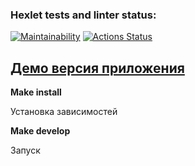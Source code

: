### Hexlet tests and linter status:
[![Maintainability](https://api.codeclimate.com/v1/badges/7c8efeed5c3d7597ac5b/maintainability)](https://codeclimate.com/github/AlekseySapunkov/frontend-project-11/maintainability)
[![Actions Status](https://github.com/AlekseySapunkov/frontend-project-11/workflows/hexlet-check/badge.svg)](https://github.com/AlekseySapunkov/frontend-project-11/actions)

## <a href="https://frontend-project-11-roan.vercel.app/">Демо версия приложения</a>
**Make install**

Установка зависимостей

**Make develop**

Запуск
